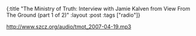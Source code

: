 {:title "The Ministry of Truth: Interview with Jamie Kalven from View From The Ground (part 1 of 2)"
:layout :post
:tags  ["radio"]}

<http://www.szcz.org/audio/tmot_2007-04-19.mp3>

